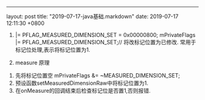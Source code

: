 ---
layout: post
title:  "2019-07-17-java基础.markdown"
date:   2019-07-17 12:11:30 +0800

1. |=
PFLAG_MEASURED_DIMENSION_SET = 0x00000800;
mPrivateFlags |= PFLAG_MEASURED_DIMENSION_SET;// 将改标记位置为已修改.
常用于标记位处理,表示将标记位置为1.

2. measure 原理
1) 先将标记位置空
mPrivateFlags &= ~MEASURED_DIMENSION_SET;
2) 预设函数setMeasuredDimensionRaw中将标记位置为1.
3) 在onMeasure的回调结束后检查标记位是否置1,否则报错.

